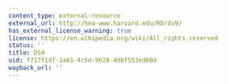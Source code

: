 ```yaml
---
content_type: external-resource
external_url: http://hea-www.harvard.edu/RD/ds9/
has_external_license_warning: true
license: https://en.wikipedia.org/wiki/All_rights_reserved
status: ''
title: DS9
uid: f717f1df-1a61-4c5d-9628-4dbf553ed68d
wayback_url: ''
---
```

